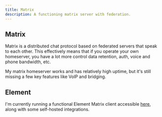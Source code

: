 ```yaml
---
title: Matrix
description: A functioning matrix server with federation.
---
```


## Matrix

Matrix is a distributed chat protocol based on federated servers that speak to each other. 
This effectively means that if you operate your own homeserver, you have a lot more control data retention, auth, voice and phone bandwidth, etc.

My matrix homeserver works and has relatively high uptime, but it's still missing a few key features like VoIP and bridging.

## Element

I'm currently running a functional Element Matrix client accessible [here](https://chat.funcptr.org/), along with some self-hosted integrations.